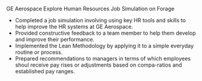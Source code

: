 <p>
GE Aerospace Explore Human Resources Job Simulation on Forage
<ul>
<li>Completed a job simulation involving using key HR tools and skills to help improve the HR systems at GE Aerospace.</li>
<li>Provided constructive feedback to a team member to help them develop and improve their performance.</li>
<li>Implemented the Lean Methodology by applying it to a simple everyday routine or process.</li>
<li>Prepared recommendations to managers in terms of which employees shoul receive pay rises or adjustments based on compa-ratios and established pay ranges.</li>
</ul>
</p>
